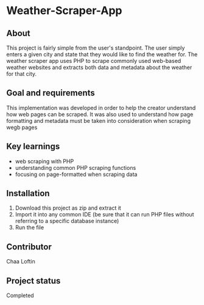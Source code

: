 # Weather-Scraper-App



<h2>About</h2>

This project is fairly simple from the user's standpoint. The user simply enters a given city and state that they would like to find the weather for.
The weather scraper app uses PHP to scrape commonly used web-based weather websites and extracts both data and metadata about the weather for that city.

<h2>Goal and requirements</h2>

This implementation was developed in order to help the creator understand how web pages can be scraped. It was also used to understand how page formatting
and metadata must be taken into consideration when scraping wegb pages

<h2>Key learnings</h2>

- web scraping with PHP
- understanding common PHP scraping functions
- focusing on page-formatted when scraping data


<h2>Installation</h2>

1. Download this project as zip and extract it
2. Import it into any common IDE (be sure that it can run PHP files without referring to a specific database instance)
3. Run the file


<h2>Contributor</h2>
Chaa Loftin

<h2>Project status</h2>
Completed


